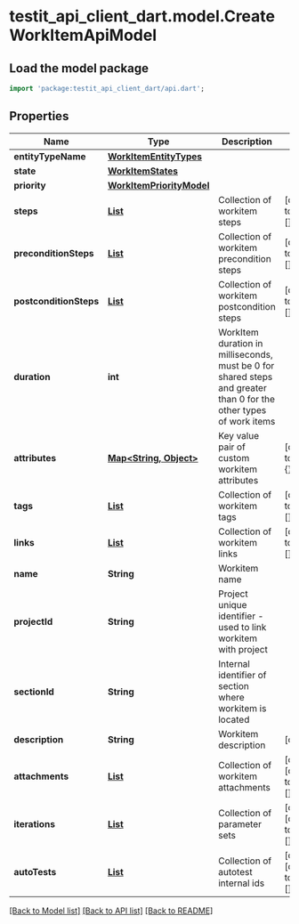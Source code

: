 # testit_api_client_dart.model.CreateWorkItemApiModel

## Load the model package
```dart
import 'package:testit_api_client_dart/api.dart';
```

## Properties
Name | Type | Description | Notes
------------ | ------------- | ------------- | -------------
**entityTypeName** | [**WorkItemEntityTypes**](WorkItemEntityTypes.md) |  | 
**state** | [**WorkItemStates**](WorkItemStates.md) |  | 
**priority** | [**WorkItemPriorityModel**](WorkItemPriorityModel.md) |  | 
**steps** | [**List<CreateStepApiModel>**](CreateStepApiModel.md) | Collection of workitem steps | [default to const []]
**preconditionSteps** | [**List<CreateStepApiModel>**](CreateStepApiModel.md) | Collection of workitem precondition steps | [default to const []]
**postconditionSteps** | [**List<CreateStepApiModel>**](CreateStepApiModel.md) | Collection of workitem postcondition steps | [default to const []]
**duration** | **int** | WorkItem duration in milliseconds, must be 0 for shared steps and greater than 0 for the other types of work items | 
**attributes** | [**Map<String, Object>**](Object.md) | Key value pair of custom workitem attributes | [default to const {}]
**tags** | [**List<TagModel>**](TagModel.md) | Collection of workitem tags | [default to const []]
**links** | [**List<CreateLinkApiModel>**](CreateLinkApiModel.md) | Collection of workitem links | [default to const []]
**name** | **String** | Workitem name | 
**projectId** | **String** | Project unique identifier - used to link workitem with project | 
**sectionId** | **String** | Internal identifier of section where workitem is located | 
**description** | **String** | Workitem description | [optional] 
**attachments** | [**List<AssignAttachmentApiModel>**](AssignAttachmentApiModel.md) | Collection of workitem attachments | [optional] [default to const []]
**iterations** | [**List<AssignIterationApiModel>**](AssignIterationApiModel.md) | Collection of parameter sets | [optional] [default to const []]
**autoTests** | [**List<AutoTestIdModel>**](AutoTestIdModel.md) | Collection of autotest internal ids | [optional] [default to const []]

[[Back to Model list]](../README.md#documentation-for-models) [[Back to API list]](../README.md#documentation-for-api-endpoints) [[Back to README]](../README.md)


